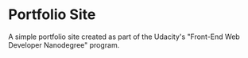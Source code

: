 # Portfolio Site

A simple portfolio site created as part of the Udacity's "Front-End Web Developer Nanodegree" program.